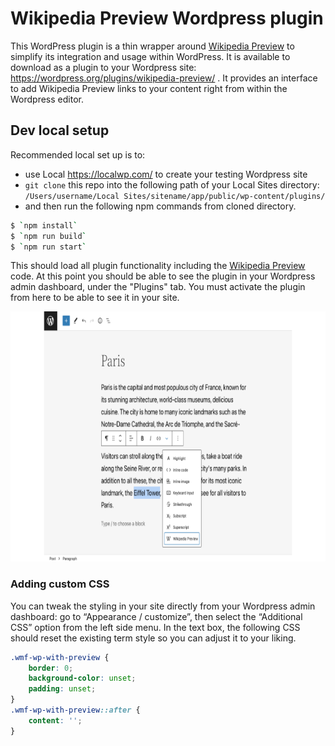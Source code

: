 # Wikipedia Preview Wordpress plugin
This WordPress plugin is a thin wrapper around [Wikipedia Preview](https://github.com/wikimedia/wikipedia-preview) to simplify its integration and usage within WordPress. It is available to download as a plugin to your Wordpress site: https://wordpress.org/plugins/wikipedia-preview/ . It provides an interface to add Wikipedia Preview links to your content right from within the Wordpress editor. 


## Dev local setup

Recommended local set up is to:

* use Local https://localwp.com/ to create your testing Wordpress site
* `git clone` this repo into the following path of your Local Sites directory: `/Users/username/Local Sites/sitename/app/public/wp-content/plugins/`
* and then run the following npm commands from cloned directory. 

```bash
$ `npm install`
$ `npm run build`
$ `npm run start`
```

This should load all plugin functionality including the [Wikipedia Preview](https://github.com/wikimedia/wikipedia-preview) code. At this point you should be able to see the plugin in your Wordpress admin dashboard, under the "Plugins" tab. You must activate the plugin from here to be able to see it in your site. 


<img src="./assets/screenshot-1.png" height="400" alt="Plugin usage"/>


### Adding custom CSS

You can tweak the styling in your site directly from your Wordpress admin dashboard: go to “Appearance / customize”, then select the “Additional CSS” option from the left side menu. In the text box, the following CSS should reset the existing term style so you can adjust it to your liking.

```CSS
.wmf-wp-with-preview {
    border: 0;
    background-color: unset;
    padding: unset;
}
.wmf-wp-with-preview::after {
    content: '';
}
```
